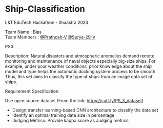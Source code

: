 # Ship-Classification
L&T EduTech Hackathon - Shaastra 2023  
  
Team Name : Bias   
Team Members : <a href="https://github.com/Prathosh-V">@Prathosh-V</a>,<a href="https://github.com/Surya-29">@Surya-29-V</a>  
  
PS3:  

Description: Natural disasters and atmospheric anomalies demand remote monitoring and maintenance of naval objects especially big-size ships. For example, under poor weather conditions, prior knowledge about the ship model and type helps the automatic docking system process to be smooth. Thus, this set aims to classify the type of ships from an image data set of ships.   

Requirement Specification:  

Use open source dataset (From the link: https://cutt.ly/PS_3_dataset)  
- Design transfer learning-based CNN architecture to classify the data set  
- Identify an optimal training data size in percentage  
- Judging Metrics: Provide kappa score as Judging metrics  
